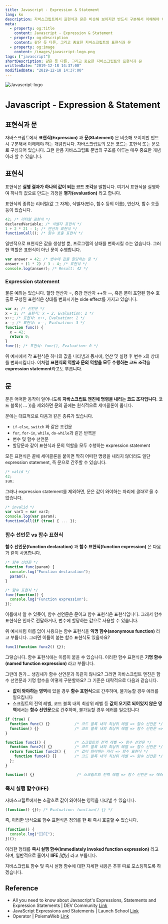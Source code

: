 ```yaml
---
title: Javascript - Expression & Statement
lang: ko
description: 자바스크립트에서 표현식과 문은 비슷해 보이지만 반드시 구분해서 이해해야 하는 개념입니다. 자바스크립트의 모든 코드는 표현식 또는 문으로 구성되어 있습니다. 그런 만큼 자바스크립트 문법의 구조를 이루는 매우 중요한 개념이라 할 수 있습니다.
meta:
  - property: og:title
    content: Javascript - Expression & Statement
  - property: og:description
    content: 같은 듯 다른, 그리고 중요한 자바스크립트의 표현식과 문
  - property: og:image
    content: /images/javascript-logo.png
tags: ["javascript"]
shortDescription: 같은 듯 다른, 그리고 중요한 자바스크립트의 표현식과 문
writtenDate: "2019-12-18 14:37:00"
modifiedDate: "2019-12-18 14:37:00"
---
```


![Javascript-logo](/images/javascript-logo.png)

# Javascript - Expression & Statement

## 표현식과 문

자바스크립트에서 **표현식(Expression)** 과 **문(Statement)** 은 비슷해 보이지만 반드시 구분해서 이해해야 하는 개념입니다. 자바스크립트의 모든 코드는 표현식 또는 문으로 구성되어 있습니다. 그런 만큼 자바스크립트 문법의 구조를 이루는 매우 중요한 개념이라 할 수 있습니다.

## 표현식

표현식은 **실행 결과가 하나의 값이 되는 코드 조각**을 말합니다. 여기서 표현식을 실행하여 하나의 값으로 만드는 과정을 **평가(evaluation)** 라고 합니다.

표현식의 종류는 리터럴(값 그 자체), 식별자(변수, 함수 등의 이름), 연산자, 함수 호출 등이 있습니다.

```javascript
42; /* 리터럴 표현식 */
declaredVariable; /* 식별자 표현식 */
1 + 2 * 21 - 1; /* 연산자 표현식 */
functionCall(); /* 함수 호출 표현식 */
```

일반적으로 표현식은 값을 생성할 뿐, 프로그램의 상태를 변화시킬 수는 없습니다. 그러한 역할은 표현식이 아닌 문이 수행합니다.

```javascript
var answer = 42; /* 변수에 값을 할당하는 문 */
answer + (1 * 2) / 3 - 4; /* 표현식 */
console.log(answer); /* Result: 42 */
```

### Expression statement

물론 예외는 있습니다. 할당 연산자 =, 증감 연산자 ++와 --, 혹은 문이 포함된 함수 호출로 구성된 표현식은 상태를 변화시키는 side effect를 가지고 있습니다.

```javascript
var x; /* 선언문 */
x = 2; /* 표현식: x = 2, Evaluation: 2 */
x++; /* 표현식: x++, Evaluation: 2 */
x--; /* 표현식: x--, Evaluation: 3 */
function func() {
  x = 42;
  return 0;
}
func(); /* 표현식: func(), Evaluation: 0 */
```

위 예시에서 각 표현식은 하나의 값을 나타냄과 동시에, 연산 및 실행 후 변수 `x`의 상태를 변화시킵니다. 이처럼 **표현식의 역할과 문의 역할을 모두 수행하는 코드 조각**을 **expression statement**라고도 부릅니다.

## 문

문은 어떠한 동작이 일어나도록 **자바스크립트 엔진에 명령을 내리는 코드 조각입니다**. 코드 블록({ ... })을 제외하면 문의 끝에는 원칙적으로 세미콜론이 옵니다.

문에는 대표적으로 다음과 같은 종류가 있습니다.

- `if-else`, `switch` 와 같은 조건문
- `for`, `for-in`, `while`, `do-while`과 같은 반복문
- 변수 및 함수 선언문
- 할당문과 같이 표현식과 문의 역할을 모두 수행하는 expression statement

모든 표현식은 끝에 세미콜론을 붙이면 딱히 어떠한 명령을 내리지 않더라도 일단 expression statement, 즉 문으로 간주할 수 있습니다.

```javascript
/* valid */
42;
sum;
```

그러나 expression statement를 제외하면, 문은 값이 와야하는 자리에 _절대로_ 올 수 없습니다.

```javascript
/* invalid */
var var1 = var var2;
console.log(var param);
functionCall(if (true) { ... });
```

### 함수 선언문 vs 함수 표현식

**함수 선언문(function declaration)** 과 **함수 표현식(function expression)** 은 다음과 같이 사용합니다.

```javascript
/* 함수 선언문 */
function func(param) {
  console.log("Function declaration");
  param();
}

/* 함수 표현식 */
func(function() {
  console.log("Function expression");
});
```

이름에서 알 수 있듯이, 함수 선언문은 문이고 함수 표현식은 표현식입니다. 그래서 함수 표현식은 인자로 전달하거나, 변수에 할당하는 값으로 사용할 수 있습니다.

위 예시처럼 이름 없이 사용되는 함수 표현식을 **익명 함수(anonymous function)** 라고 부릅니다. 그러면 이름이 붙는 함수 표현식도 있을까요?

```javascript
func1(function func2() {});
```

그렇습니다. 함수 표현식에는 이름이 붙을 수 있습니다. 이러한 함수 표현식은 **기명 함수(named function expression)** 라고 부릅니다.

그런데 뭔가... 생김새가 함수 선언문과 똑같지 않나요? 그러면 자바스크립트 엔진은 함수 선언문과 기명 함수을 어떻게 구분할까요? 그 기준은 대략적으로 다음과 같습니다.

- **값이 와야하는 영역**에 있을 경우 **함수 표현식**으로 간주하며, 불가능할 경우 에러를 일으킵니다
- 스크립트의 전역 레벨, 코드 블록 내의 최상위 레벨 등 **값이 오기로 되어있지 않은 영역**에서는 **함수 선언문**으로 간주하며, 불가능할 경우 에러를 일으킵니다

```javascript
if (true) {
  function func() {}           /* 코드 블록 내의 최상위 레벨 => 함수 선언문 */
  function() {}                /* 코드 블록 내의 최상위 레벨 => 함수 선언문 => 에러 */
}

function func1() {             /* 스크립트의 전역 레벨 => 함수 선언문 */
  function func2() {}          /* 코드 블록 내의 최상위 레벨 => 함수 선언문 */
  return function func3() {    /* 값이 와야하는 자리 => 함수 표현식 */
    function func4() {}        /* 코드 블록 내의 최상위 레벨 => 함수 선언문 */
  };
}

function() {}                   /* 스크립트의 전역 레벨 => 함수 선언문 => 에러 */
```

### 즉시 실행 함수(IIFE)

자바스크립트에서는 소괄호로 값이 와야하는 영역을 나타낼 수 있습니다.

```javascript
(function() {}); /* Evaluation: function() {} */
```

즉, 이러한 방식으로 함수 표현식은 정의를 한 뒤 즉시 호출할 수 있습니다.

```javascript
(function() {
  console.log("IIFE");
})();
```

이러한 형태를 **즉시 실행 함수(Immediately invoked function expression)** 라고 하며, 일반적으로 줄여서 **IIFE** _[iffy]_ 라고 부릅니다.

자바스크립트 함수 및 즉시 실행 함수에 대한 자세한 내용은 추후 따로 포스팅하도록 하겠습니다.

## Reference

- All you need to know about Javascript's Expressions, Statements and Expression Statements | DEV Community [Link](https://dev.to/promhize/javascript-in-depth-all-you-need-to-know-about-expressions-statements-and-expression-statements-5k2)
- JavaScript Expressions and Statements | Launch School [Link](https://medium.com/launch-school/javascript-expressions-and-statements-4d32ac9c0e74)
- Operator | PoiemaWeb [Link](https://poiemaweb.com/js-operator)
